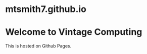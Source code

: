 # mtsmith7.github.io
<!DOCTYPE html>
<body>
<h1> Welcome to Vintage Computing </h1>
<p> This is hosted on Github Pages.</p>
</body>
</html> 
